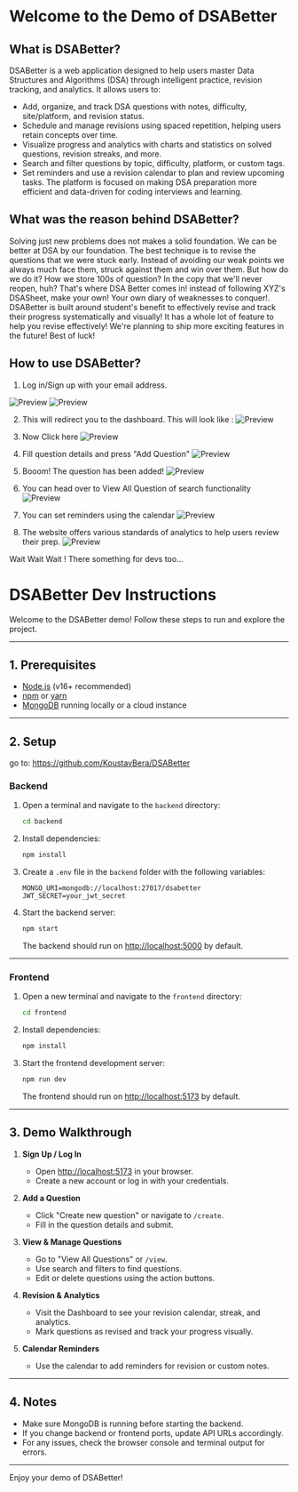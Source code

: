 # Welcome to the Demo of DSABetter

## What is DSABetter?

DSABetter is a web application designed to help users master Data Structures and Algorithms (DSA) through intelligent practice, revision tracking, and analytics. It allows users to:

- Add, organize, and track DSA questions with notes, difficulty, site/platform, and revision status.
- Schedule and manage revisions using spaced repetition, helping users retain concepts over time.
- Visualize progress and analytics with charts and statistics on solved questions, revision streaks, and more.
- Search and filter questions by topic, difficulty, platform, or custom tags.
- Set reminders and use a revision calendar to plan and review upcoming tasks.
  The platform is focused on making DSA preparation more efficient and data-driven for coding interviews and learning.

## What was the reason behind DSABetter?

Solving just new problems does not makes a solid foundation. We can be better at DSA by our foundation. The best technique is to revise the questions that we were stuck early. Instead of avoiding our weak points we always much face them, struck against them and win over them. But how do we do it? How we store 100s of question? In the copy that we'll never reopen, huh? That's where DSA Better comes in! instead of following XYZ's DSASheet, make your own! Your own diary of weaknesses to conquer!. DSABetter is built around student's benefit to effectively revise and track their progress systematically and visually! It has a whole lot of feature to help you revise effectively! We're planning to ship more exciting features in the future! Best of luck!

## How to use DSABetter?

1. Log in/Sign up with your email address.

![Preview](https://i.ibb.co/mVFcRTmp/Screenshot-2025-06-27-143823.png)
![Preview](https://i.ibb.co/RpCGrWh5/Screenshot-2025-06-27-144155.png)

2. This will redirect you to the dashboard. This will look like :
   ![Preview](https://i.ibb.co/rG9BNQv9/Screenshot-2025-06-27-144327.png)

3. Now Click here
   ![Preview](https://i.ibb.co/GfghxGYG/Click-here.png)

4. Fill question details and press "Add Question"
   ![Preview](https://i.ibb.co/1G6mHRZ1/Your-paragraph-text.png)

5. Booom! The question has been added!
   ![Preview](https://i.ibb.co/hx7YXQKY/Screenshot-2025-06-27-150425.png)

6. You can head over to View All Question of search functionality
   ![Preview](https://i.ibb.co/qFFMtggD/Screenshot-2025-06-27-150559.png)

7. You can set reminders using the calendar
   ![Preview](https://i.ibb.co/3mssXYdW/Write-the-title.png)

8. The website offers various standards of analytics to help users review their prep.
   ![Preview](https://i.ibb.co/B5fFqy1p/Screenshot-2025-06-27-152018.png)

Wait Wait Wait ! There something for devs too...

# DSABetter Dev Instructions

Welcome to the DSABetter demo! Follow these steps to run and explore the project.

---

## 1. Prerequisites

- [Node.js](https://nodejs.org/) (v16+ recommended)
- [npm](https://www.npmjs.com/) or [yarn](https://yarnpkg.com/)
- [MongoDB](https://www.mongodb.com/) running locally or a cloud instance

---

## 2. Setup

go to: https://github.com/KoustavBera/DSABetter

### Backend

1. Open a terminal and navigate to the `backend` directory:

   ```sh
   cd backend
   ```

2. Install dependencies:

   ```sh
   npm install
   ```

3. Create a `.env` file in the `backend` folder with the following variables:

   ```
   MONGO_URI=mongodb://localhost:27017/dsabetter
   JWT_SECRET=your_jwt_secret
   ```

4. Start the backend server:

   ```sh
   npm start
   ```

   The backend should run on [http://localhost:5000](http://localhost:5000) by default.

---

### Frontend

1. Open a new terminal and navigate to the `frontend` directory:

   ```sh
   cd frontend
   ```

2. Install dependencies:

   ```sh
   npm install
   ```

3. Start the frontend development server:

   ```sh
   npm run dev
   ```

   The frontend should run on [http://localhost:5173](http://localhost:5173) by default.

---

## 3. Demo Walkthrough

1. **Sign Up / Log In**

   - Open [http://localhost:5173](http://localhost:5173) in your browser.
   - Create a new account or log in with your credentials.

2. **Add a Question**

   - Click "Create new question" or navigate to `/create`.
   - Fill in the question details and submit.

3. **View & Manage Questions**

   - Go to "View All Questions" or `/view`.
   - Use search and filters to find questions.
   - Edit or delete questions using the action buttons.

4. **Revision & Analytics**

   - Visit the Dashboard to see your revision calendar, streak, and analytics.
   - Mark questions as revised and track your progress visually.

5. **Calendar Reminders**
   - Use the calendar to add reminders for revision or custom notes.

---

## 4. Notes

- Make sure MongoDB is running before starting the backend.
- If you change backend or frontend ports, update API URLs accordingly.
- For any issues, check the browser console and terminal output for errors.

---

Enjoy your demo of DSABetter!
